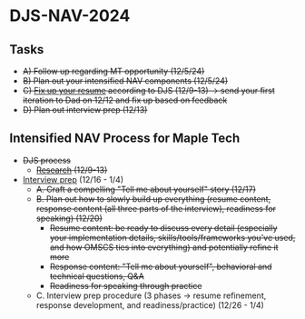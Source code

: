 # DJS-NAV-2024

## Tasks
- ~~A) Follow up regarding MT opportunity (12/5/24)~~
- ~~B) Plan out your intensified NAV components (12/5/24)~~
- ~~C) [Fix up your resume](https://cultivatedculture.com/resume-builder/?resume=1725804276) according to DJS (12/9-13) -> send your first iteration to Dad on 12/12 and fix up based on feedback~~
- ~~D) Plan out interview prep (12/13)~~


## Intensified NAV Process for Maple Tech
- ~~DJS process~~
  - ~~[Research](https://github.com/jerrytigerxu/DJS-NAV-2024/blob/main/MT-Research.md) (12/9-13)~~
- [Interview prep](https://trello.com/c/YbPfgdbb/103-interview-guide) (12/16 - 1/4)
  - ~~A. Craft a compelling "Tell me about yourself" story (12/17)~~
  - ~~B. Plan out how to slowly build up everything (resume content, response content (all three parts of the interview), readiness for speaking) (12/20)~~
    - ~~Resume content: be ready to discuss every detail (especially your implementation details, skills/tools/frameworks you've used, and how OMSCS ties into everything) and potentially refine it more~~
    - ~~Response content: "Tell me about yourself", behavioral and technical questions, Q&A~~
    - ~~Readiness for speaking through practice~~
  - C. Interview prep procedure (3 phases -> resume refinement, response development, and readiness/practice) (12/26 - 1/4)
